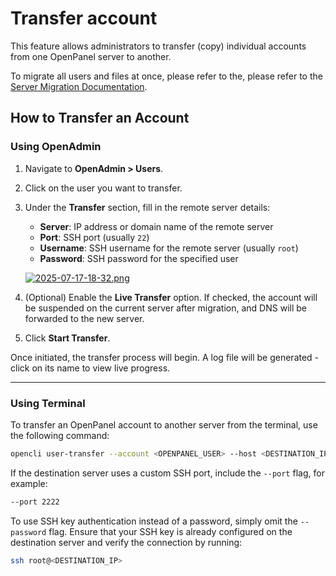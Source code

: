 # Transfer account

This feature allows administrators to transfer (copy) individual accounts from one OpenPanel server to another.

To migrate all users and files at once, please refer to the, please refer to the [Server Migration Documentation](/docs/articles/transfers/migrate-openadmin-to-new-server/).

## How to Transfer an Account

### Using OpenAdmin

1. Navigate to **OpenAdmin > Users**.
2. Click on the user you want to transfer.
3. Under the **Transfer** section, fill in the remote server details:
   
   * **Server**: IP address or domain name of the remote server
   * **Port**: SSH port (usually `22`)
   * **Username**: SSH username for the remote server (usually `root`)
   * **Password**: SSH password for the specified user

   [![2025-07-17-18-32.png](https://i.postimg.cc/BvbcRp2k/2025-07-17-18-32.png)](https://postimg.cc/Y4cWW1nz)

5. (Optional) Enable the **Live Transfer** option.
   If checked, the account will be suspended on the current server after migration, and DNS will be forwarded to the new server.

6. Click **Start Transfer**.

Once initiated, the transfer process will begin. A log file will be generated - click on its name to view live progress.

---

### Using Terminal

To transfer an OpenPanel account to another server from the terminal, use the following command:

```bash
opencli user-transfer --account <OPENPANEL_USER> --host <DESTINATION_IP> --username <SSH_USERNAME> --password <DESTINATION_SSH_PASSWORD> [--live-transfer]
```

If the destination server uses a custom SSH port, include the `--port` flag, for example:

```bash
--port 2222
```

To use SSH key authentication instead of a password, simply omit the `--password` flag. Ensure that your SSH key is already configured on the destination server and verify the connection by running:

```bash
ssh root@<DESTINATION_IP>
```
